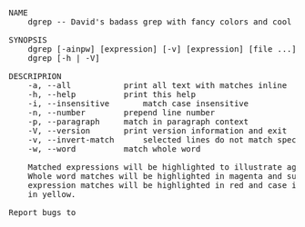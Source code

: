 <pre>
NAME
    dgrep -- David's badass grep with fancy colors and cool features

SYNOPSIS
    dgrep [-ainpw] [expression] [-v] [expression] [file ...]
    dgrep [-h | -V]

DESCRIPRION
    -a, --all			print all text with matches inline
    -h, --help			print this help
    -i, --insensitive		match case insensitive
    -n, --number		prepend line number
    -p, --paragraph		match in paragraph context
    -V, --version		print version information and exit 
    -v, --invert-match		selected lines do not match specified pattern
    -w, --word			match whole word

    Matched expressions will be highlighted to illustrate against which criteria they were matched.
    Whole word matches will be highlighted in magenta and supercede other highlighted colors. Exact
    expression matches will be highlighted in red and case insensitive matches will be  highlighted
    in yellow.

Report bugs to <david@soinkleined.com>
</pre>
